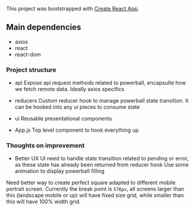 This project was bootstrapped with [Create React App](https://github.com/facebook/create-react-app).

## Main dependencies

- axios
- react
- react-dom

### Project structure

- api
  Expose api request methods related to powerball, encapsulte how we fetch remote data. Ideally axios specifics

- reducers
  Custom reducer hook to manage powerball state transition. It can be hooked into any ui pieces to consume state

- ui
  Reusable presentational components

- App.js
  Top level component to hook everything up

### Thoughts on improvement

- Better UX
  UI need to handle state transition related to pending or error, as these state has already been returned from reducer hook
  Use some animation to display powerball filling

Need better way to create perfect square adapted to different mobile portrait screen. Currently the break point is `576px`, all screens larger than this (landscape mobile or up) will have fixed size grid, while smaller than this will have 100% width grid.

